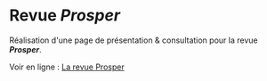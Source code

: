 # Revue _Prosper_

Réalisation d'une page de présentation & consultation pour la revue **_Prosper_**.

Voir en ligne : [La revue Prosper](http://www.desargence.org/spip.php?page=prosper)

